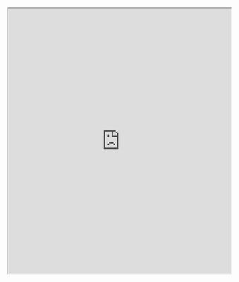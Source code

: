 <iframe src="https://drive.google.com/viewerng/viewer?embedded=true&url=https://github.com/hredhayxz/Ostad-Flutter-App-Development-All/blob/main/qproco_interview_test/lib/travelo%20-%20WakaTime.pdf" width="100%" height="600px"></iframe>
